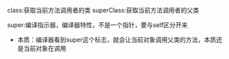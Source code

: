 class:获取当前方法调用者的类
superClass:获取当前方法调用者的父类

super:编译指示器，编译器特性，不是一个指针，要与self区分开来
  - 本质：编译器看到super这个标志，就会让当前对象调用父类的方法，本质还是当前对象在调用